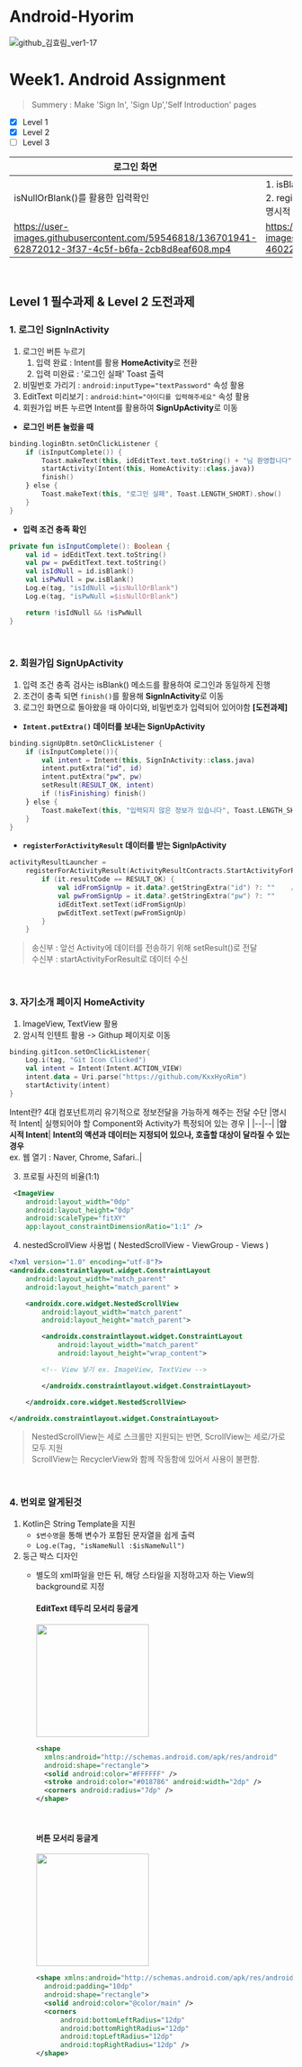 # Android-Hyorim
![github_김효림_ver1-17](https://user-images.githubusercontent.com/70698151/135754253-98a770e0-9c09-479c-bdfa-b955c3d4011a.png)

# Week1. Android Assignment
> Summery : Make 'Sign In', 'Sign Up','Self Introduction' pages

- [x] Level 1
- [x] Level 2
- [ ] Level 3

로그인 화면 | 회원가입 화면 | 자기소개 페이지
------------ | ------------- | -------------
isNullOrBlank()를 활용한 입력확인 | 1. isBlank()를 활용한 입력확인 <br> 2. registerForActivityResult와<br/> 명시적 Intent로 데이터 교환 | 1.NestedScrollView 활용 2.암시적 Intent 사용(Github연결)
https://user-images.githubusercontent.com/59546818/136701941-62872012-3f37-4c5f-b6fa-2cb8d8eaf608.mp4 | https://user-images.githubusercontent.com/59546818/136701870-46022127-3619-42e2-a0c5-e567b52b27ce.mp4 | https://user-images.githubusercontent.com/59546818/136701241-44687ea7-f05e-49fe-ab10-a565bd5e90ac.mp4

<br>

## **Level 1 필수과제 & Level 2 도전과제**
### 1. 로그인 SignInActivity

1) 로그인 버튼 누르기
    1) 입력 완료 :  Intent를 활용 **HomeActivity**로 전환
    2) 입력 미완료 : '로그인 실패' Toast 출력
2) 비밀번호 가리기 : `android:inputType="textPassword"` 속성 활용
3) EditText 미리보기 : `android:hint="아이디를 입력해주세요"` 속성 활용
4) 회원가입 버튼 누르면 Intent를 활용하여 **SignUpActivity**로 이동

- **로그인 버튼 눌렀을 때**
```Kotlin
binding.loginBtn.setOnClickListener {
    if (isInputComplete()) {
        Toast.makeText(this, idEditText.text.toString() + "님 환영합니다", Toast.LENGTH_SHORT).show()
        startActivity(Intent(this, HomeActivity::class.java))
        finish()
    } else {
        Toast.makeText(this, "로그인 실패", Toast.LENGTH_SHORT).show()
    }
}
```

- **입력 조건 충족 확인**
```Kotlin
private fun isInputComplete(): Boolean {
    val id = idEditText.text.toString()
    val pw = pwEditText.text.toString()
    val isIdNull = id.isBlank()
    val isPwNull = pw.isBlank()
    Log.e(tag, "isIdNull =$isNullOrBlank")
    Log.e(tag, "isPwNull =$isNullOrBlank")

    return !isIdNull && !isPwNull
}
```

<br/>

### 2. 회원가입 SignUpActivity

1. 입력 조건 충족 검사는 isBlank() 메소드를 활용하여 로그인과 동일하게 진행 <br/>
2. 조건이 충족 되면 `finish()`를 활용해 **SignInActivity**로 이동
3. 로그인 화면으로 돌아왔을 때 아이디와, 비밀번호가 입력되어 있어야함 **[도전과제]**
- **`Intent.putExtra()` 데이터를 보내는 SignUpActivity**
```Kotlin
binding.signUpBtn.setOnClickListener {
    if (isInputComplete()){
        val intent = Intent(this, SignInActivity::class.java)
        intent.putExtra("id", id)
        intent.putExtra("pw", pw)
        setResult(RESULT_OK, intent)
        if (!isFinishing) finish()
    } else {
        Toast.makeText(this, "입력되지 않은 정보가 있습니다", Toast.LENGTH_SHORT).show()
    }
}
```

- **`registerForActivityResult` 데이터를 받는 SignIpActivity**
```kotlin
activityResultLauncher =
    registerForActivityResult(ActivityResultContracts.StartActivityForResult()) {
        if (it.resultCode == RESULT_OK) {
            val idFromSignUp = it.data?.getStringExtra("id") ?: ""    // default값 ""로 지정
            val pwFromSignUp = it.data?.getStringExtra("pw") ?: ""
            idEditText.setText(idFromSignUp)
            pwEditText.setText(pwFromSignUp)
        }
    }
```
> 송신부 : 앞선 Activity에 데이터를 전송하기 위해 setResult()로 전달 <br>
> 수신부 : startActivityForResult로 데이터 수신
<br/>

### 3. 자기소개 페이지 HomeActivity
1. ImageView, TextView 활용
2. 암시적 인텐트 활용 -> Githup 페이지로 이동
```kotlin
binding.gitIcon.setOnClickListener{
    Log.i(tag, "Git Icon Clicked")
    val intent = Intent(Intent.ACTION_VIEW)
    intent.data = Uri.parse("https://github.com/KxxHyoRim")
    startActivity(intent)
}
```
Intent란? 4대 컴포넌트끼리 유기적으로 정보전달을 가능하게 해주는 전달 수단
|명시적 Intent| 실행되어야 할 Component와 Activity가 특정되어 있는 경우 |
|--|--|
|**암시적 Intent**| **Intent의 액션과 데이터는 지정되어 있으나, 호출할 대상이 달라질 수 있는 경우** <br> ex. 웹 열기 : Naver, Chrome, Safari..|

3. 프로필 사진의 비율(1:1)
```xml
 <ImageView
    android:layout_width="0dp"
    android:layout_height="0dp"
    android:scaleType="fitXY"
    app:layout_constraintDimensionRatio="1:1" />
```
4. nestedScrollView 사용법 ( NestedScrollView - ViewGroup - Views )
```xml
<?xml version="1.0" encoding="utf-8"?>
<androidx.constraintlayout.widget.ConstraintLayout
    android:layout_width="match_parent"
    android:layout_height="match_parent" >

    <androidx.core.widget.NestedScrollView
        android:layout_width="match_parent"
        android:layout_height="match_parent">

        <androidx.constraintlayout.widget.ConstraintLayout
            android:layout_width="match_parent"
            android:layout_height="wrap_content">

        <!-- View 넣기 ex. ImageView, TextView -->

        </androidx.constraintlayout.widget.ConstraintLayout>

    </androidx.core.widget.NestedScrollView>

</androidx.constraintlayout.widget.ConstraintLayout>

```

> NestedScrollView는 세로 스크롤만 지원되는 반면, ScrollView는 세로/가로 모두 지원 <br>
> ScrollView는 RecyclerView와 함께 작동함에 있어서 사용이 불편함.

<br/>

### 4. 번외로 알게된것
1. Kotlin은 String Template을 지원
    - `$변수명`을 통해 변수가 포함된 문자열을 쉽게 출력
    - `Log.e(Tag, "isNameNull :$isNameNull")`
2. 둥근 박스 디자인
    - 별도의 xml파일을 만든 뒤, 해당 스타일을 지정하고자 하는 View의 background로 지정
  
      #### EditText 테두리 모서리 둥글게
      <p>
        <img src="https://user-images.githubusercontent.com/59546818/136698043-7fa9c24d-05bf-42fb-be36-0376e33c0418.png" width="200" height="" > 
      </p>

      ```xml
      <shape
        xmlns:android="http://schemas.android.com/apk/res/android"
        android:shape="rectangle">
        <solid android:color="#FFFFFF" />
        <stroke android:color="#018786" android:width="2dp" />
        <corners android:radius="7dp" />
      </shape>
      ```

      <br>


      #### 버튼 모서리 둥글게
      <img src="https://user-images.githubusercontent.com/59546818/136698047-f67821a4-4edb-4cb7-aa88-9b74d60c13f2.png" width="200" height="">


      ```xml
      <shape xmlns:android="http://schemas.android.com/apk/res/android"
        android:padding="10dp"
        android:shape="rectangle">
        <solid android:color="@color/main" />
        <corners
            android:bottomLeftRadius="12dp"
            android:bottomRightRadius="12dp"
            android:topLeftRadius="12dp"
            android:topRightRadius="12dp" />
      </shape>
       ```




